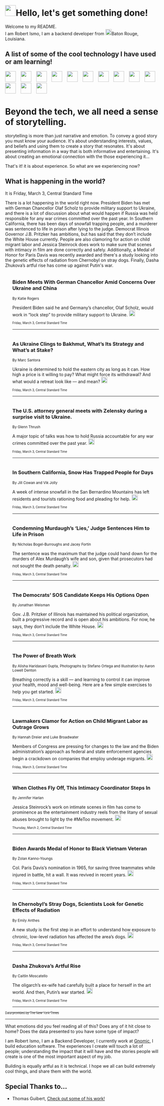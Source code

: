 <h1><img src="https://emojis.slackmojis.com/emojis/images/1643514375/3493/hot-coffee.gif?1643514375" width="35"/>Hello, let's get something done!</h1>

<p>Welcome to my README.<br/>
I am Robert Ismo, I am a backend developer from <img src="https://emojis.slackmojis.com/emojis/images/1638395689/50435/moulin_rouge.png?1638395689" width="20"/>Baton Rouge, Louisiana.</p>
<h2>A list of some of the cool technology I have used or am learning!</h2>
<p>
<img src="https://emojis.slackmojis.com/emojis/images/1643516091/21142/meow_bongotap.gif?1643516091" width="35" alt="">
<img src="https://img.shields.io/badge/Favorite%20Frontend%20Framework-SvelteKit-f83903" alt="">
<img src="https://img.shields.io/badge/Second%20Favorite-Vue-40b581" alt="">
<img src="https://img.shields.io/badge/Most%20Used%20Runtime-Nodejs-78b061" alt="">
<img src="https://emojis.slackmojis.com/emojis/images/1643517416/34482/fire.gif?1643517416" width="35" alt="">
<img src="https://img.shields.io/badge/Javascript%20But%20Better-Typescript-0078ca" alt="">
<img src="https://img.shields.io/badge/Favorite%20Language-Elixir-3e244d" alt="">
<img src="https://img.shields.io/badge/Containerize%20Everything-Docker-6ac9ef" alt="">
<img src="https://emojis.slackmojis.com/emojis/images/1643514596/5999/meow_party.gif?1643514596" width="35" alt="">
<img src="https://img.shields.io/badge/API%20Love%20Language-Graphql-de32a5" alt="">
<img src="https://img.shields.io/badge/Our%20Favorite%20Version%20Controller-Git-e94f33" alt="">
<img src="https://img.shields.io/badge/Favorite%20Database-Redis-d42d1d" alt="">
<img src="https://emojis.slackmojis.com/emojis/images/1643514559/5584/deployparrot.gif?1643514559" width="35" alt="">
<img src="https://img.shields.io/badge/Container%20Interstate-RabbitMQ-f66200" alt="">
<img src="https://img.shields.io/badge/Gotta%20Learn-Kubernetes-316adf" alt="">
<img src="https://img.shields.io/badge/Really%20Mature%20Now-WASM-654fef" alt="">
<img src="https://emojis.slackmojis.com/emojis/images/1666642497/61942/dance_vibe.gif?1666642497" width="35" alt="">
<img src="https://img.shields.io/badge/For%20My%20M1-ARM64-657d96" alt="">
<img src="https://img.shields.io/badge/Loving%20This%20So%20Much-TailwindCSS-17bcb5" alt="">
<img src="https://img.shields.io/badge/Cool%20Build%20Tool-Vite-f9cb24" alt="">
<img src="https://emojis.slackmojis.com/emojis/images/1669231376/62819/working-on-it.gif?1669231376" width="35" alt="">
<img src="https://img.shields.io/badge/Fun%20and%20Easy%20Database-MongoDB-5f8c49" alt="">
<img src="https://img.shields.io/badge/JS%20Life%20Support-NPM-c73737" alt="">
<img src="https://img.shields.io/badge/I%20Liked%20It-DynamoDB-0073b9" alt="">
<img src="https://emojis.slackmojis.com/emojis/images/1643514045/46/question.gif?1643514045" width="35" alt="">
<img src="https://img.shields.io/badge/cool-React-60d6f9" alt="">
<img src="https://img.shields.io/badge/Future%20Big%20Project-Lambda-f37e00" alt="">
<img src="https://img.shields.io/badge/NPM%20But%20Better-PNPM-f1aa07" alt="">
<img src="https://emojis.slackmojis.com/emojis/images/1643514943/9662/fbwow.gif?1643514943" width="35" alt="">
<img src="https://img.shields.io/badge/First%20Language-C-662079" alt="">
<img src="https://img.shields.io/badge/Where%20I%20Deploy%20Frontend-Vercel-000000" alt="">
<img src="https://img.shields.io/badge/Who%20Does%20not%20Want%20an%20App-Swift-f9492a" alt="">
<img src="https://emojis.slackmojis.com/emojis/images/1643514058/151/javascript.png?1643514058" width="35" alt="">
<img src="https://img.shields.io/badge/cool-Python-fbd542" alt="">
<img src="https://img.shields.io/badge/Favorite%20Something-Stripe-656cdc" alt="">
<img src="https://img.shields.io/badge/Of%20Course-HTML5-ed6327" alt="">
<img src="https://emojis.slackmojis.com/emojis/images/1660415405/60731/bomb.gif?1660415405" width="35" alt="">
<img src="https://img.shields.io/badge/hate-CSS-2964ec" alt="">
<img src="https://img.shields.io/badge/Learning-CircleCI-141215" alt="">
<img src="https://img.shields.io/badge/Learning-Rust-fbbb3b" alt="">
<img src="https://emojis.slackmojis.com/emojis/images/1660415397/60712/writing-hand.gif?1660415397" width="35" alt="">
<img src="https://img.shields.io/badge/Dev%20Browser%20of%20Choice-Firefox-cc4e26" alt="">
<img src="https://img.shields.io/badge/Recoverying%20From%20Windows-UNIX-1781e3" alt="">
<img src="https://img.shields.io/badge/LOVE-LogSeq-90c1c2" alt="">
<img src="https://emojis.slackmojis.com/emojis/images/1643514066/223/kirby.gif?1643514066" width="35" alt="">
<img src="https://img.shields.io/badge/Daily%20Driver-MacOS-e6e6e8" alt="">
<img src="https://img.shields.io/badge/Git%20Server-Github-000000" alt="">
<img src="https://img.shields.io/badge/enjoyable-EC2-f17428" alt="">
<img src="https://emojis.slackmojis.com/emojis/images/1643514239/2069/excited.gif?1643514239" width="35" alt="">
</p>
<h1>Beyond the tech, we all need a sense of storytelling.</h1>
<p>storytelling is more than just narrative and emotion. To convey a good story you must know your audience. It's about understanding interests, values, and beliefs and using them to create a story that resonates. It's about presenting information in a way that is both informative and entertaining. It's about creating an emotional connection with the those experiencing it...</p>
<p>That's it! it is about experience. So what are we experiencing now?</p>
<h2>What is happening in the world?</h2>
<p>It is Friday, March 3, Central Standard Time</p>
<p>
There is a lot happening in the world right now. President Biden has met with German Chancellor Olaf Scholz to provide military support to Ukraine, and there is a lot of discussion about what would happen if Russia was held responsible for any war crimes committed over the past year. In Southern California, there has been days of snowfall trapping people, and a murderer was sentenced to life in prison after lying to the judge. Democrat Illinois Governor J.B. Pritzker has ambitions, but has said that they don’t include the White House currently. People are also clamoring for action on child migrant labor and Jessica Steinrock does work to make sure that scenes with intimacy in film are done correctly and safely. Additionally, a Medal of Honor for Paris Davis was recently awarded and there&#39;s a study looking into the genetic effects of radiation from Chernobyl on stray dogs. Finally, Dasha Zhukova’s artful rise has come up against Putin&#39;s war.</p>
<ol>
<img src="https://img.shields.io/badge/-us-blue" alt="">
<h3>Biden Meets With German Chancellor Amid Concerns Over Ukraine and China</h3>
<sub>By Katie Rogers</sub>
<p>President Biden said he and Germany’s chancellor, Olaf Scholz, would work in “lock step” to provide military support to Ukraine.  <a href="https://nyti.ms/41MOEUj"><img src="https://developer.nytimes.com/files/poweredby_nytimes_30b.png?v=1583354208352" height="20"></a></p>
<sub><sub>Friday, March 3, Central Standard Time</sub></sub>
<hr/>
<img src="https://img.shields.io/badge/-world-blue" alt="">
<h3>As Ukraine Clings to Bakhmut, What’s Its Strategy and What’s at Stake?</h3>
<sub>By Marc Santora</sub>
<p>Ukraine is determined to hold the eastern city as long as it can. How high a price is it willing to pay? What might force its withdrawal? And what would a retreat look like — and mean?  <a href="https://nyti.ms/3mrgCVv"><img src="https://developer.nytimes.com/files/poweredby_nytimes_30b.png?v=1583354208352" height="20"></a></p>
<sub><sub>Friday, March 3, Central Standard Time</sub></sub>
<hr/>
<img src="https://img.shields.io/badge/-world-blue" alt="">
<h3>The U.S. attorney general meets with Zelensky during a surprise visit to Ukraine.</h3>
<sub>By Glenn Thrush</sub>
<p>A major topic of talks was how to hold Russia accountable for any war crimes committed over the past year.  <a href="https://nyti.ms/3Jce4mT"><img src="https://developer.nytimes.com/files/poweredby_nytimes_30b.png?v=1583354208352" height="20"></a></p>
<sub><sub>Friday, March 3, Central Standard Time</sub></sub>
<hr/>
<img src="https://img.shields.io/badge/-us-blue" alt="">
<h3>In Southern California, Snow Has Trapped People for Days</h3>
<sub>By Jill Cowan and Vik Jolly</sub>
<p>A week of intense snowfall in the San Bernardino Mountains has left residents and tourists rationing food and pleading for help.  <a href="https://nyti.ms/3SPIb71"><img src="https://developer.nytimes.com/files/poweredby_nytimes_30b.png?v=1583354208352" height="20"></a></p>
<sub><sub>Friday, March 3, Central Standard Time</sub></sub>
<hr/>
<img src="https://img.shields.io/badge/-us-blue" alt="">
<h3>Condemning Murdaugh’s ‘Lies,’ Judge Sentences Him to Life in Prison</h3>
<sub>By Nicholas Bogel-Burroughs and Jacey Fortin</sub>
<p>The sentence was the maximum that the judge could hand down for the murders of Alex Murdaugh’s wife and son, given that prosecutors had not sought the death penalty.  <a href="https://nyti.ms/3mgm90K"><img src="https://developer.nytimes.com/files/poweredby_nytimes_30b.png?v=1583354208352" height="20"></a></p>
<sub><sub>Friday, March 3, Central Standard Time</sub></sub>
<hr/>
<img src="https://img.shields.io/badge/-us-blue" alt="">
<h3>The Democrats’ SOS Candidate Keeps His Options Open</h3>
<sub>By Jonathan Weisman</sub>
<p>Gov. J.B. Pritzker of Illinois has maintained his political organization, built a progressive record and is open about his ambitions. For now, he says, they don’t include the White House.  <a href="https://nyti.ms/3IMm3Ww"><img src="https://developer.nytimes.com/files/poweredby_nytimes_30b.png?v=1583354208352" height="20"></a></p>
<sub><sub>Friday, March 3, Central Standard Time</sub></sub>
<hr/>
<img src="https://img.shields.io/badge/-well-blue" alt="">
<h3>The Power of Breath Work</h3>
<sub>By Alisha Haridasani Gupta, Photographs by Stefano Ortega and Illustration by Aaron Lowell Denton</sub>
<p>Breathing correctly is a skill — and learning to control it can improve your health, mood and well-being. Here are a few simple exercises to help you get started.  <a href="https://nyti.ms/3Zkd9X5"><img src="https://developer.nytimes.com/files/poweredby_nytimes_30b.png?v=1583354208352" height="20"></a></p>
<sub><sub>Friday, March 3, Central Standard Time</sub></sub>
<hr/>
<img src="https://img.shields.io/badge/-us-blue" alt="">
<h3>Lawmakers Clamor for Action on Child Migrant Labor as Outrage Grows</h3>
<sub>By Hannah Dreier and Luke Broadwater</sub>
<p>Members of Congress are pressing for changes to the law and the Biden administration’s approach as federal and state enforcement agencies begin a crackdown on companies that employ underage migrants.  <a href="https://nyti.ms/3Ld1bdV"><img src="https://developer.nytimes.com/files/poweredby_nytimes_30b.png?v=1583354208352" height="20"></a></p>
<sub><sub>Friday, March 3, Central Standard Time</sub></sub>
<hr/>
<img src="https://img.shields.io/badge/-business-blue" alt="">
<h3>When Clothes Fly Off, This Intimacy Coordinator Steps In</h3>
<sub>By Jennifer Harlan</sub>
<p>Jessica Steinrock’s work on intimate scenes in film has come to prominence as the entertainment industry reels from the litany of sexual abuses brought to light by the #MeToo movement.  <a href="https://nyti.ms/3Yccndp"><img src="https://developer.nytimes.com/files/poweredby_nytimes_30b.png?v=1583354208352" height="20"></a></p>
<sub><sub>Thursday, March 2, Central Standard Time</sub></sub>
<hr/>
<img src="https://img.shields.io/badge/-us-blue" alt="">
<h3>Biden Awards Medal of Honor to Black Vietnam Veteran</h3>
<sub>By Zolan Kanno-Youngs</sub>
<p>Col. Paris Davis’s nomination in 1965, for saving three teammates while injured in battle, hit a wall. It was revived in recent years.  <a href="https://nyti.ms/3YjP0Pd"><img src="https://developer.nytimes.com/files/poweredby_nytimes_30b.png?v=1583354208352" height="20"></a></p>
<sub><sub>Friday, March 3, Central Standard Time</sub></sub>
<hr/>
<img src="https://img.shields.io/badge/-science-blue" alt="">
<h3>In Chernobyl’s Stray Dogs, Scientists Look for Genetic Effects of Radiation</h3>
<sub>By Emily Anthes</sub>
<p>A new study is the first step in an effort to understand how exposure to chronic, low-level radiation has affected the area’s dogs.  <a href="https://nyti.ms/3JecpNS"><img src="https://developer.nytimes.com/files/poweredby_nytimes_30b.png?v=1583354208352" height="20"></a></p>
<sub><sub>Friday, March 3, Central Standard Time</sub></sub>
<hr/>
<img src="https://img.shields.io/badge/-style-blue" alt="">
<h3>Dasha Zhukova’s Artful Rise</h3>
<sub>By Caitlin Moscatello</sub>
<p>The oligarch’s ex-wife had carefully built a place for herself in the art world. And then, Putin’s war started.  <a href="https://nyti.ms/3Jbxgkx"><img src="https://developer.nytimes.com/files/poweredby_nytimes_30b.png?v=1583354208352" height="20"></a></p>
<sub><sub>Friday, March 3, Central Standard Time</sub></sub>
<hr/>
</ol>
<a href="https://developer.nytimes.com"><sub><sub>Data provided by The New York Times</sub></sub></a>
<hr/>
<p>What emotions did you feel reading all of this? Does any of it hit close to home? Does the data presented to you have some type of impact?</p>
<p>I am Robert Ismo, I am a Backend Developer, I currently work at <a href="https://gnomic.education/">Gnomic</a>, I build education software. The experiences I create will touch a lot of people; understanding the impact that it will have and the stories people will create is one of the most important aspect of my job.</p>
<p>Building is equally artful as it is technical. I hope we all can build extremely cool things, and share them with the world.</p>
<h2>Special Thanks to...</h2>
<ul>
<li>Thomas Guibert, <a href="https://github.com/thmsgbrt/thmsgbrt">Check out some of his work!</a></li>
</ul>